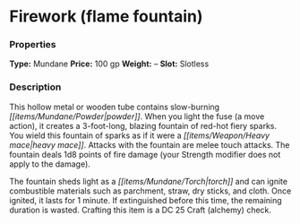 ﻿---
Title: "Firework (flame fountain)"
Type: "Mundane"
Price: "100 gp"
Weight: "–"
Slot: "Slotless"
Description: |
  "This hollow metal or wooden tube contains slow-burning powder. When you light the fuse (a move action), it creates a 3-foot-long, blazing fountain of red-hot fiery sparks. You wield this fountain of sparks as if it were a heavy mace. Attacks with the fountain are melee touch attacks. The fountain deals 1d8 points of fire damage (your Strength modifier does not apply to the damage).
  The fountain sheds light as a torch and can ignite combustible materials such as parchment, straw, dry sticks, and cloth. Once ignited, it lasts for 1 minute. If extinguished before this time, the remaining duration is wasted. Crafting this item is a DC 25 Craft (alchemy) check."
Sources: "['Ultimate Equipment']"
---

# Firework (flame fountain)

### Properties

**Type:** Mundane **Price:** 100 gp **Weight:** – **Slot:** Slotless

### Description

This hollow metal or wooden tube contains slow-burning _[[items/Mundane/Powder|powder]]_. When you light the fuse (a move action), it creates a 3-foot-long, blazing fountain of red-hot fiery sparks. You wield this fountain of sparks as if it were a _[[items/Weapon/Heavy mace|heavy mace]]_. Attacks with the fountain are melee touch attacks. The fountain deals 1d8 points of fire damage (your Strength modifier does not apply to the damage).

The fountain sheds light as a _[[items/Mundane/Torch|torch]]_ and can ignite combustible materials such as parchment, straw, dry sticks, and cloth. Once ignited, it lasts for 1 minute. If extinguished before this time, the remaining duration is wasted. Crafting this item is a DC 25 Craft (alchemy) check.

